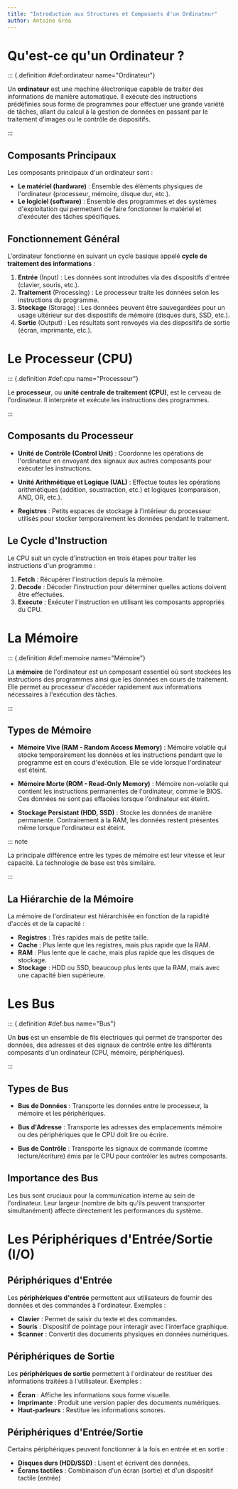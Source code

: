 ```yaml
---
title: "Introduction aux Structures et Composants d'un Ordinateur"
author: Antoine Gréa
---
```


# Qu'est-ce qu'un Ordinateur ?

::: {.definition #def:ordinateur name="Ordinateur"}

Un **ordinateur** est une machine électronique capable de traiter des informations de manière automatique. Il exécute des instructions prédéfinies sous forme de programmes pour effectuer une grande variété de tâches, allant du calcul à la gestion de données en passant par le traitement d'images ou le contrôle de dispositifs.

:::

## Composants Principaux

Les composants principaux d'un ordinateur sont :

- **Le matériel (hardware)** : Ensemble des éléments physiques de l'ordinateur (processeur, mémoire, disque dur, etc.).
- **Le logiciel (software)** : Ensemble des programmes et des systèmes d'exploitation qui permettent de faire fonctionner le matériel et d'exécuter des tâches spécifiques.

## Fonctionnement Général

L'ordinateur fonctionne en suivant un cycle basique appelé **cycle de traitement des informations** :
1. **Entrée** (Input) : Les données sont introduites via des dispositifs d'entrée (clavier, souris, etc.).
2. **Traitement** (Processing) : Le processeur traite les données selon les instructions du programme.
3. **Stockage** (Storage) : Les données peuvent être sauvegardées pour un usage ultérieur sur des dispositifs de mémoire (disques durs, SSD, etc.).
4. **Sortie** (Output) : Les résultats sont renvoyés via des dispositifs de sortie (écran, imprimante, etc.).


# Le Processeur (CPU)

::: {.definition #def:cpu name="Processeur"}

Le **processeur**, ou **unité centrale de traitement (CPU)**, est le cerveau de l'ordinateur. Il interprète et exécute les instructions des programmes.

:::

## Composants du Processeur

- **Unité de Contrôle (Control Unit)** : Coordonne les opérations de l'ordinateur en envoyant des signaux aux autres composants pour exécuter les instructions.
  
- **Unité Arithmétique et Logique (UAL)** : Effectue toutes les opérations arithmétiques (addition, soustraction, etc.) et logiques (comparaison, AND, OR, etc.).

- **Registres** : Petits espaces de stockage à l'intérieur du processeur utilisés pour stocker temporairement les données pendant le traitement.

## Le Cycle d'Instruction

Le CPU suit un cycle d'instruction en trois étapes pour traiter les instructions d'un programme :

1. **Fetch** : Récupérer l'instruction depuis la mémoire.
2. **Decode** : Décoder l'instruction pour déterminer quelles actions doivent être effectuées.
3. **Execute** : Exécuter l'instruction en utilisant les composants appropriés du CPU.

# La Mémoire

::: {.definition #def:memoire name="Mémoire"}

La **mémoire** de l'ordinateur est un composant essentiel où sont stockées les instructions des programmes ainsi que les données en cours de traitement. Elle permet au processeur d'accéder rapidement aux informations nécessaires à l'exécution des tâches.

:::

## Types de Mémoire

- **Mémoire Vive (RAM - Random Access Memory)** : Mémoire volatile qui stocke temporairement les données et les instructions pendant que le programme est en cours d'exécution. Elle se vide lorsque l'ordinateur est éteint.
  
- **Mémoire Morte (ROM - Read-Only Memory)** : Mémoire non-volatile qui contient les instructions permanentes de l'ordinateur, comme le BIOS. Ces données ne sont pas effacées lorsque l'ordinateur est éteint.

- **Stockage Persistant (HDD, SSD)** : Stocke les données de manière permanente. Contrairement à la RAM, les données restent présentes même lorsque l'ordinateur est éteint.

::: note

La principale différence entre les types de mémoire est leur vitesse et leur capacité. La technologie de base est très similaire.

:::

## La Hiérarchie de la Mémoire

La mémoire de l'ordinateur est hiérarchisée en fonction de la rapidité d'accès et de la capacité :
- **Registres** : Très rapides mais de petite taille.
- **Cache** : Plus lente que les registres, mais plus rapide que la RAM.
- **RAM** : Plus lente que le cache, mais plus rapide que les disques de stockage.
- **Stockage** : HDD ou SSD, beaucoup plus lents que la RAM, mais avec une capacité bien supérieure.

# Les Bus

::: {.definition #def:bus name="Bus"}

Un **bus** est un ensemble de fils électriques qui permet de transporter des données, des adresses et des signaux de contrôle entre les différents composants d'un ordinateur (CPU, mémoire, périphériques).

:::

## Types de Bus

- **Bus de Données** : Transporte les données entre le processeur, la mémoire et les périphériques.
  
- **Bus d'Adresse** : Transporte les adresses des emplacements mémoire ou des périphériques que le CPU doit lire ou écrire.
  
- **Bus de Contrôle** : Transporte les signaux de commande (comme lecture/écriture) émis par le CPU pour contrôler les autres composants.

## Importance des Bus

Les bus sont cruciaux pour la communication interne au sein de l'ordinateur. Leur largeur (nombre de bits qu'ils peuvent transporter simultanément) affecte directement les performances du système.

# Les Périphériques d'Entrée/Sortie (I/O)

## Périphériques d'Entrée

Les **périphériques d'entrée** permettent aux utilisateurs de fournir des données et des commandes à l'ordinateur. Exemples :
- **Clavier** : Permet de saisir du texte et des commandes.
- **Souris** : Dispositif de pointage pour interagir avec l'interface graphique.
- **Scanner** : Convertit des documents physiques en données numériques.

## Périphériques de Sortie

Les **périphériques de sortie** permettent à l'ordinateur de restituer des informations traitées à l'utilisateur. Exemples :
- **Écran** : Affiche les informations sous forme visuelle.
- **Imprimante** : Produit une version papier des documents numériques.
- **Haut-parleurs** : Restitue les informations sonores.

## Périphériques d'Entrée/Sortie

Certains périphériques peuvent fonctionner à la fois en entrée et en sortie :
- **Disques durs (HDD/SSD)** : Lisent et écrivent des données.
- **Écrans tactiles** : Combinaison d'un écran (sortie) et d'un dispositif tactile (entrée)